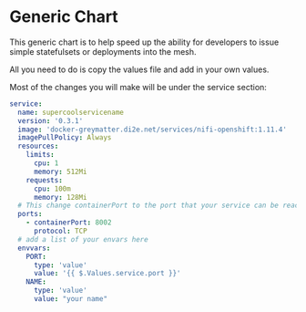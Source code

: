 # Generic Chart

This generic chart is to help speed up the ability for developers to issue simple statefulsets or deployments into the mesh.

All you need to do is copy the values file and add in your own values.

Most of the changes you will make will be under the service section:

```yaml
service:
  name: supercoolservicename
  version: '0.3.1'
  image: 'docker-greymatter.di2e.net/services/nifi-openshift:1.11.4'
  imagePullPolicy: Always
  resources:
    limits:
      cpu: 1
      memory: 512Mi
    requests:
      cpu: 100m
      memory: 128Mi
  # This change containerPort to the port that your service can be reached at  
  ports:
    - containerPort: 8002
      protocol: TCP
  # add a list of your envars here  
  envvars:
    PORT:
      type: 'value'
      value: '{{ $.Values.service.port }}'
    NAME:
      type: 'value'
      value: "your name"
```
